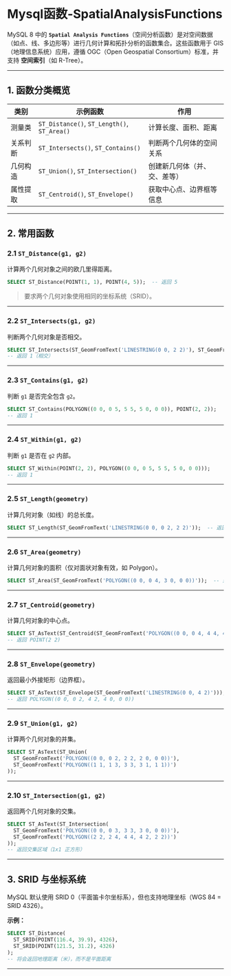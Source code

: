 # Mysql函数-SpatialAnalysisFunctions

MySQL 8 中的 **`Spatial Analysis Functions`**（空间分析函数）是对空间数据（如点、线、多边形等）进行几何计算和拓扑分析的函数集合。这些函数用于 GIS（地理信息系统）应用，遵循 OGC（Open Geospatial Consortium）标准，并支持 **空间索引**（如 R-Tree）。

---

## 1. 函数分类概览

| 类别 | 示例函数 | 作用 |
|------|----------|------|
| 测量类 | `ST_Distance()`, `ST_Length()`, `ST_Area()` | 计算长度、面积、距离 |
| 关系判断 | `ST_Intersects()`, `ST_Contains()` | 判断两个几何体的空间关系 |
| 几何构造 | `ST_Union()`, `ST_Intersection()` | 创建新几何体（并、交、差等） |
| 属性提取 | `ST_Centroid()`, `ST_Envelope()` | 获取中心点、边界框等信息 |

---

## 2. 常用函数

### 2.1 `ST_Distance(g1, g2)`
计算两个几何对象之间的欧几里得距离。

```sql
SELECT ST_Distance(POINT(1, 1), POINT(4, 5));  -- 返回 5
```

> 要求两个几何对象使用相同的坐标系统（SRID）。

---

### 2.2 `ST_Intersects(g1, g2)`
判断两个几何对象是否相交。

```sql
SELECT ST_Intersects(ST_GeomFromText('LINESTRING(0 0, 2 2)'), ST_GeomFromText('LINESTRING(0 2, 2 0)'));
-- 返回 1（相交）
```

---

### 2.3 `ST_Contains(g1, g2)`
判断 `g1` 是否完全包含 `g2`。

```sql
SELECT ST_Contains(POLYGON((0 0, 0 5, 5 5, 5 0, 0 0)), POINT(2, 2));
-- 返回 1
```

---

### 2.4 `ST_Within(g1, g2)`
判断 `g1` 是否在 `g2` 内部。

```sql
SELECT ST_Within(POINT(2, 2), POLYGON((0 0, 0 5, 5 5, 5 0, 0 0)));
-- 返回 1
```

---

### 2.5 `ST_Length(geometry)`
计算几何对象（如线）的总长度。

```sql
SELECT ST_Length(ST_GeomFromText('LINESTRING(0 0, 0 2, 2 2)'));  -- 返回 4
```

---

### 2.6 `ST_Area(geometry)`
计算几何对象的面积（仅对面状对象有效，如 Polygon）。

```sql
SELECT ST_Area(ST_GeomFromText('POLYGON((0 0, 0 4, 3 0, 0 0))'));  -- 返回 6
```

---

### 2.7 `ST_Centroid(geometry)`
计算几何对象的中心点。

```sql
SELECT ST_AsText(ST_Centroid(ST_GeomFromText('POLYGON((0 0, 0 4, 4 4, 4 0, 0 0))')));
-- 返回 POINT(2 2)
```

---

### 2.8 `ST_Envelope(geometry)`
返回最小外接矩形（边界框）。

```sql
SELECT ST_AsText(ST_Envelope(ST_GeomFromText('LINESTRING(0 0, 4 2)')));
-- 返回 POLYGON((0 0, 0 2, 4 2, 4 0, 0 0))
```

---

### 2.9 `ST_Union(g1, g2)`
计算两个几何对象的并集。

```sql
SELECT ST_AsText(ST_Union(
  ST_GeomFromText('POLYGON((0 0, 0 2, 2 2, 2 0, 0 0))'),
  ST_GeomFromText('POLYGON((1 1, 1 3, 3 3, 3 1, 1 1))')
));
```

---

### 2.10 `ST_Intersection(g1, g2)`
返回两个几何对象的交集。

```sql
SELECT ST_AsText(ST_Intersection(
  ST_GeomFromText('POLYGON((0 0, 0 3, 3 3, 3 0, 0 0))'),
  ST_GeomFromText('POLYGON((2 2, 2 4, 4 4, 4 2, 2 2))')
));
-- 返回交集区域（1x1 正方形）
```

---

## 3. SRID 与坐标系统

MySQL 默认使用 SRID 0（平面笛卡尔坐标系），但也支持地理坐标（WGS 84 = SRID 4326）。

**示例：**

```sql
SELECT ST_Distance(
  ST_SRID(POINT(116.4, 39.9), 4326),
  ST_SRID(POINT(121.5, 31.2), 4326)
);
-- 将会返回地理距离（米），而不是平面距离
```

---


